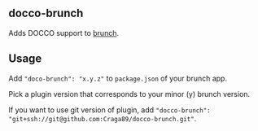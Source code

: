 ## docco-brunch
Adds DOCCO support to [brunch](http://brunch.io).

## Usage
Add `"doco-brunch": "x.y.z"` to `package.json` of your brunch app.

Pick a plugin version that corresponds to your minor (y) brunch version.

If you want to use git version of plugin, add
`"docco-brunch": "git+ssh://git@github.com:Craga89/docco-brunch.git"`.
